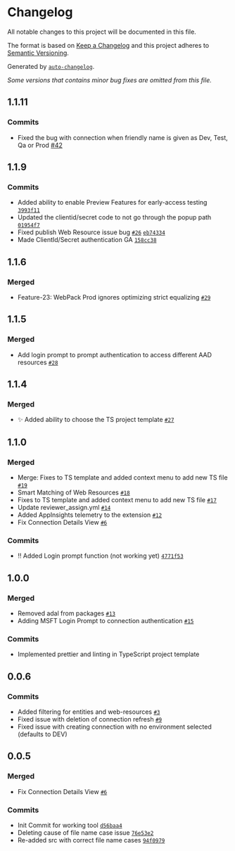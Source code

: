 # Changelog

All notable changes to this project will be documented in this file.

The format is based on [Keep a Changelog](https://keepachangelog.com/en/1.0.0/)
and this project adheres to [Semantic Versioning](https://semver.org/spec/v2.0.0.html).

Generated by [`auto-changelog`](https://github.com/CookPete/auto-changelog).

_Some versions that contains minor bug fixes are omitted from this file._

## 1.1.11

### Commits

-   Fixed the bug with connection when friendly name is given as Dev, Test, Qa or Prod [#42](https://github.com/Power-Maverick/DataverseDevTools-VSCode/issues/42)

## 1.1.9

### Commits

-   Added ability to enable Preview Features for early-access testing [`3993f11`](https://github.com/Power-Maverick/DataverseDevTools-VSCode/commit/3993f11b239aa5238a9aadc73254576e34a8de17)
-   Updated the clientid/secret code to not go through the popup path [`01954f7`](https://github.com/Power-Maverick/DataverseDevTools-VSCode/commit/01954f7962c321257894fcb09fa468eb1d1b95ee)
-   Fixed publish Web Resource issue bug [`#26`](https://github.com/Power-Maverick/DataverseDevTools-VSCode/issues/26) [`eb74334`](https://github.com/Power-Maverick/DataverseDevTools-VSCode/commit/eb74334ac75e4851055b92c5a39fa0edd6be9c7e)
-   Made ClientId/Secret authentication GA [`158cc38`](https://github.com/Power-Maverick/DataverseDevTools-VSCode/commit/158cc38bb5199cd3d48dce297f53c98253ec0c77)

## 1.1.6

### Merged

-   Feature-23: WebPack Prod ignores optimizing strict equalizing [`#29`](https://github.com/Power-Maverick/DataverseDevTools-VSCode/pull/29)

## 1.1.5

### Merged

-   Add login prompt to prompt authentication to access different AAD resources [`#28`](https://github.com/Power-Maverick/DataverseDevTools-VSCode/pull/28)

## 1.1.4

### Merged

-   ✨ Added ability to choose the TS project template [`#27`](https://github.com/Power-Maverick/DataverseDevTools-VSCode/pull/27)

## 1.1.0

### Merged

-   Merge: Fixes to TS template and added context menu to add new TS file [`#19`](https://github.com/Power-Maverick/DataverseDevTools-VSCode/pull/19)
-   Smart Matching of Web Resources [`#18`](https://github.com/Power-Maverick/DataverseDevTools-VSCode/pull/18)
-   Fixes to TS template and added context menu to add new TS file [`#17`](https://github.com/Power-Maverick/DataverseDevTools-VSCode/pull/17)
-   Update reviewer_assign.yml [`#14`](https://github.com/Power-Maverick/DataverseDevTools-VSCode/pull/14)
-   Added AppInsights telemetry to the extension [`#12`](https://github.com/Power-Maverick/DataverseDevTools-VSCode/pull/12)
-   Fix Connection Details View [`#6`](https://github.com/Power-Maverick/DataverseDevTools-VSCode/pull/6)

### Commits

-   ‼ Added Login prompt function (not working yet) [`4771f53`](https://github.com/Power-Maverick/DataverseDevTools-VSCode/commit/4771f53af2560ddce283099f6e7a1ec9b4329262)

## 1.0.0

### Merged

-   Removed adal from packages [`#13`](https://github.com/Power-Maverick/DataverseDevTools-VSCode/pull/13)
-   Adding MSFT Login Prompt to connection authentication [`#15`](https://github.com/Power-Maverick/DataverseDevTools-VSCode/pull/15)

### Commits

-   Implemented prettier and linting in TypeScript project template

## 0.0.6

### Commits

-   Added filtering for entities and web-resources [`#3`](https://github.com/Power-Maverick/DataverseDevTools-VSCode/issues/3)
-   Fixed issue with deletion of connection refresh [`#9`](https://github.com/Power-Maverick/DataverseDevTools-VSCode/issues/9)
-   Fixed issue with creating connection with no environment selected (defaults to DEV)

## 0.0.5

### Merged

-   Fix Connection Details View [`#6`](https://github.com/Power-Maverick/DataverseDevTools-VSCode/pull/6)

### Commits

-   Init Commit for working tool [`d56baa4`](https://github.com/Power-Maverick/DataverseDevTools-VSCode/commit/d56baa4eafe04d30a3a42a54bce781972ba7ca9e)
-   Deleting cause of file name case issue [`76e53e2`](https://github.com/Power-Maverick/DataverseDevTools-VSCode/commit/76e53e219c7965092b5d2704cc9aa445655c4d83)
-   Re-added src with correct file name cases [`94f0979`](https://github.com/Power-Maverick/DataverseDevTools-VSCode/commit/94f0979cbb7be933ee5951b6348c14da3fbb1f55)
